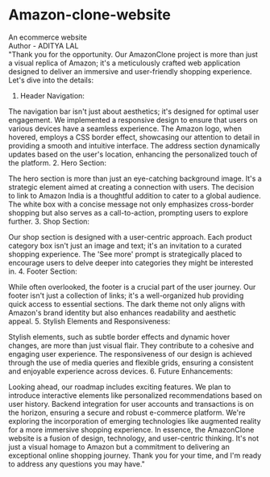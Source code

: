 # Amazon-clone-website
An ecommerce website 
<BR>
Author - ADITYA LAL
<br>
"Thank you for the opportunity. Our AmazonClone project is more than just a visual replica of Amazon; it's a meticulously crafted web application designed to deliver an immersive and user-friendly shopping experience. Let's dive into the details:

1. Header Navigation:

The navigation bar isn't just about aesthetics; it's designed for optimal user engagement. We implemented a responsive design to ensure that users on various devices have a seamless experience.
The Amazon logo, when hovered, employs a CSS border effect, showcasing our attention to detail in providing a smooth and intuitive interface.
The address section dynamically updates based on the user's location, enhancing the personalized touch of the platform.
2. Hero Section:

The hero section is more than just an eye-catching background image. It's a strategic element aimed at creating a connection with users. The decision to link to Amazon India is a thoughtful addition to cater to a global audience.
The white box with a concise message not only emphasizes cross-border shopping but also serves as a call-to-action, prompting users to explore further.
3. Shop Section:

Our shop section is designed with a user-centric approach. Each product category box isn't just an image and text; it's an invitation to a curated shopping experience.
The 'See more' prompt is strategically placed to encourage users to delve deeper into categories they might be interested in.
4. Footer Section:

While often overlooked, the footer is a crucial part of the user journey. Our footer isn't just a collection of links; it's a well-organized hub providing quick access to essential sections.
The dark theme not only aligns with Amazon's brand identity but also enhances readability and aesthetic appeal.
5. Stylish Elements and Responsiveness:

Stylish elements, such as subtle border effects and dynamic hover changes, are more than just visual flair. They contribute to a cohesive and engaging user experience.
The responsiveness of our design is achieved through the use of media queries and flexible grids, ensuring a consistent and enjoyable experience across devices.
6. Future Enhancements:

Looking ahead, our roadmap includes exciting features. We plan to introduce interactive elements like personalized recommendations based on user history.
Backend integration for user accounts and transactions is on the horizon, ensuring a secure and robust e-commerce platform.
We're exploring the incorporation of emerging technologies like augmented reality for a more immersive shopping experience.
In essence, the AmazonClone website is a fusion of design, technology, and user-centric thinking. It's not just a visual homage to Amazon but a commitment to delivering an exceptional online shopping journey. Thank you for your time, and I'm ready to address any questions you may have."

